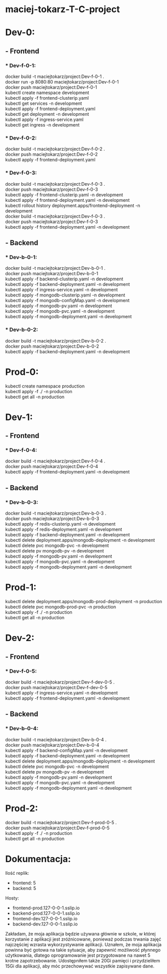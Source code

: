 # maciej-tokarz-T-C-project

# Dev-0:

## - Frontend
### * Dev-f-0-1:
docker build -t maciejtokarz/project:Dev-f-0-1 .  
docker run -p 8080:80 maciejtokarz/project:Dev-f-0-1  
docker push maciejtokarz/project:Dev-f-0-1  
kubectl create namespace development  
kubectl apply -f frontend-clusterip.yaml  
kubectl get services -n development  
kubectl apply -f frontend-deployment.yaml  
kubectl get deployment -n development  
kubectl apply -f ingress-service.yaml  
kubectl get ingress -n development  
### * Dev-f-0-2:
docker build -t maciejtokarz/project:Dev-f-0-2 .  
docker push maciejtokarz/project:Dev-f-0-2  
kubectl apply -f frontend-deployment.yaml  
### * Dev-f-0-3:
docker build -t maciejtokarz/project:Dev-f-0-3 .  
docker push maciejtokarz/project:Dev-f-0-3   
kubectl apply -f frontend-clusterip.yaml -n development  
kubectl apply -f frontend-deployment.yaml -n development  
kubectl rollout history deployment.apps/frontend-deployment -n development  
docker build -t maciejtokarz/project:Dev-f-0-3 .  
docker push maciejtokarz/project:Dev-f-0-3  
kubectl apply -f frontend-deployment.yaml -n development  
## - Backend
### * Dev-b-0-1:
docker build -t maciejtokarz/project:Dev-b-0-1 .  
docker push maciejtokarz/project:Dev-b-0-1  
kubectl apply -f backend-clusterip.yaml -n development  
kubectl apply -f backend-deployment.yaml -n development  
kubectl apply -f ingress-service.yaml -n development  
kubectl apply -f mongodb-clusterip.yaml -n development  
kubectl apply -f mongodb-configMap.yaml -n development  
kubectl apply -f mongodb-pv.yaml -n development  
kubectl apply -f mongodb-pvc.yaml -n development  
kubectl apply -f mongodb-deployment.yaml -n development  
### * Dev-b-0-2:
docker build -t maciejtokarz/project:Dev-b-0-2 .  
docker push maciejtokarz/project:Dev-b-0-2  
kubectl apply -f backend-deployment.yaml -n development  

# Prod-0:

kubectl create namespace production  
kubectl apply -f ./ -n production  
kubectl get all -n production  

# Dev-1:

## - Frontend
### * Dev-f-0-4:  
docker build -t maciejtokarz/project:Dev-f-0-4 .  
docker push maciejtokarz/project:Dev-f-0-4  
kubectl apply -f frontend-deployment.yaml -n development  
## - Backend
### * Dev-b-0-3:
docker build -t maciejtokarz/project:Dev-b-0-3 .  
docker push maciejtokarz/project:Dev-b-0-3   
kubectl apply -f redis-clusterip.yaml -n development  
kubectl apply -f redis-deployment.yaml -n development  
kubectl apply -f backend-deployment.yaml -n development  
kubectl delete deployment.apps/mongodb-deployment -n development  
kubectl delete pvc mongodb-pvc -n development  
kubectl delete pv mongodb-pv -n development  
kubectl apply -f mongodb-pv.yaml -n development  
kubectl apply -f mongodb-pvc.yaml -n development  
kubectl apply -f mongodb-deployment.yaml -n development  

# Prod-1:
kubectl delete deployment.apps/mongodb-prod-deployment -n production  
kubectl delete pvc mongodb-prod-pvc -n production  
kubectl apply -f ./ -n production  
kubectl get all -n production  

# Dev-2:

## - Frontend
### * Dev-f-0-5:  
docker build -t maciejtokarz/project:Dev-f-dev-0-5 .  
docker push maciejtokarz/project:Dev-f-dev-0-5  
kubectl apply -f ingress-service.yaml -n development  
kubectl apply -f frontend-deployment.yaml -n development  
## - Backend
### * Dev-b-0-4:
docker build -t maciejtokarz/project:Dev-b-0-4 .  
docker push maciejtokarz/project:Dev-b-0-4  
kubectl apply -f backend-configMap.yaml -n development  
kubectl apply -f backend-deployment.yaml -n development  
kubectl delete deployment.apps/mongodb-deployment -n development  
kubectl delete pvc mongodb-pvc -n development  
kubectl delete pv mongodb-pv -n development  
kubectl apply -f mongodb-pv.yaml -n development  
kubectl apply -f mongodb-pvc.yaml -n development  
kubectl apply -f mongodb-deployment.yaml -n development  

# Prod-2:
docker build -t maciejtokarz/project:Dev-f-prod-0-5 .  
docker push maciejtokarz/project:Dev-f-prod-0-5  
kubectl apply -f ./ -n production  
kubectl get all -n production  

# Dokumentacja:

Ilość replik: 
- frontend: 5
- backend: 5  

Hosty:
- frontend-prod.127-0-0-1.sslip.io  
- backend-prod.127-0-0-1.sslip.io  
- frontend-dev.127-0-0-1.sslip.io  
- backend-dev.127-0-0-1.sslip.io  

Zakładam, że moja aplikacja będzie używana głównie w szkole, w której korzystanie z aplikacji jest zróżnicowane, ponieważ podczas trwania zajęć najczęściej wzrasta wykorzystywanie aplikacji. Uznałem, że moja aplikacja powinna być gotowa na takie sytuacje, aby zapewnić możliwość płynnego użytkowania, dlatego oprogramowanie jest przygotowane na nawet 5 krotne zapotrzebowanie. Udostępniłem także 20Gi pamięci i przydzieliłem 15Gi dla aplikacji, aby móc przechowywać wszystkie zapisywane dane.

